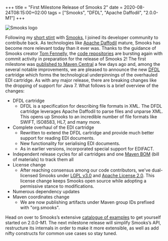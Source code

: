 +++
title = "First Milestone Release of Smooks 2"
date = 2020-08-24T08:15:00+02:00
tags = ["Smooks", "DFDL", "Apache Daffodil", "2.0.0-M1"]
+++

<img src="/images/smooks-logo.png" alt="Smooks logo" style="max-width:70%"/>

Following my [short stint](https://oncodesign.io/2014/09/16/the-trials-of-smooks/) with [Smooks](https://www.smooks.org/), I joined its developer community to contribute back. As technologies like [Apache 
Daffodil](https://daffodil.apache.org/) mature, Smooks has become more relevant today than it ever was. Thanks to the guidance of Smooks creator [Tom Fennelly](https://github.com/tfennelly), 
the [code repositories](https://github.com/smooks/) are bursting again with commit activity in preparation for the release of Smooks 2! The first milestone 
was [published to Maven Central](https://search.maven.org/search?q=org.smooks) a few days ago and, among the several notable improvements, we are pleased to announce the 
new [DFDL](https://en.wikipedia.org/wiki/Data_Format_Description_Language) cartridge which forms the technological underpinnings of the overhauled EDI cartridge. As with any major release, 
there are breaking changes like the dropping of support for Java 7. What follows is a brief overview of the changes:

* DFDL cartridge
    * DFDL is a specification for describing file formats in XML. The DFDL cartridge leverages Apache Daffodil to parse 
    files and unparse XML. This opens up Smooks to an incredible number of file formats like SWIFT, ISO8583, HL7, and many more.
* Complete overhaul of the EDI cartridge
    * Rewritten to extend the DFDL cartridge and provide much better support for reading EDI documents.
    * New functionality for serialising EDI documents.
    * As in earlier versions, incorporated special support for EDIFACT.
* Independent release cycles for all cartridges and one [Maven BOM](https://github.com/smooks/smooks-bom/tree/v2.0.0-M1) (bill of materials) to track them all
* License change
    * After reaching consensus among our code contributors, we've dual-licensed Smooks under [LGPL v3.0](https://choosealicense.com/licenses/lgpl-3.0/) and [Apache License 2.0](https://choosealicense.com/licenses/apache-2.0/). 
    This license change keeps Smooks open source while adopting a permissive stance to modifications.
* Numerous dependency updates
* Maven coordinates change
    * We are now publishing artifacts under Maven group IDs prefixed with "org.smooks".

Head on over to Smooks’s extensive [catalogue of examples](https://github.com/smooks/smooks-examples/tree/v1.0.0) to get yourself started on 2.0.0-M1. The next milestone release 
will simplify Smooks’s API, restructure its internals in order to make it more extensible, as well as add nifty constructs 
for common use cases so stay tuned.
